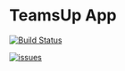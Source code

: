 # TeamsUp App
[![Build Status](https://github.com/latra/TeamsUp-app/workflows/Android%20CI/badge.svg)](https://github.com/latra/TeamsUp-app/actions?query=workflow%3A%22Android+Ci%22)

<a href="https://github.com/latra/TeamsUp-app/issues" title="Open Issues"><img src="https://img.shields.io/github/issues/latra/TeamsUp-app?style=flat" alt="issues"></a>
